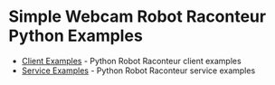 # Simple Webcam Robot Raconteur Python Examples

- [Client Examples](client) - Python Robot Raconteur client examples
- [Service Examples](service) - Python Robot Raconteur service examples
